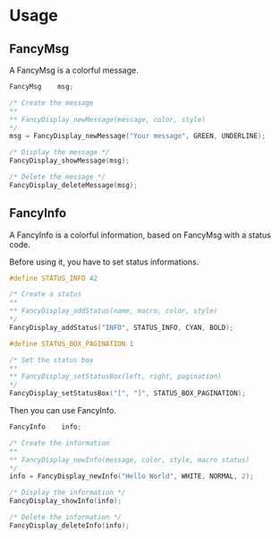 # Usage

## FancyMsg

A FancyMsg is a colorful message.

````c
FancyMsg    msg;

/* Create the message
**
** FancyDisplay_newMessage(message, color, style)
*/
msg = FancyDisplay_newMessage("Your message", GREEN, UNDERLINE);

/* Display the message */
FancyDisplay_showMessage(msg);

/* Delete the message */
FancyDisplay_deleteMessage(msg);
````

## FancyInfo

A FancyInfo is a colorful information, based on FancyMsg with a status code.

Before using it, you have to set status informations.

````c
#define STATUS_INFO 42

/* Create a status
**
** FancyDisplay_addStatus(name, macro, color, style)
*/
FancyDisplay_addStatus("INFO", STATUS_INFO, CYAN, BOLD);

#define STATUS_BOX_PAGINATION 1

/* Set the status box
**
** FancyDisplay_setStatusBox(left, right, pagination)
*/
FancyDisplay_setStatusBox("[", "]", STATUS_BOX_PAGINATION);
````

Then you can use FancyInfo.

````c
FancyInfo    info;

/* Create the information
**
** FancyDisplay_newInfo(message, color, style, macro status)
*/
info = FancyDisplay_newInfo("Hello World", WHITE, NORMAL, 2);

/* Display the information */
FancyDisplay_showInfo(info);

/* Delete the information */
FancyDisplay_deleteInfo(info);
````